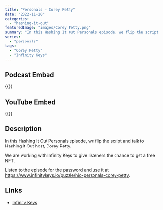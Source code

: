 ```yaml
---
title: "Personals - Corey Petty"
date: "2022-11-20"
categories: 
  - "hashing-it-out"
featuredImage: "images/Corey Petty.png"
summary: "In this Hashing It Out Personals episode, we flip the script and talk to Hashing It Out host, Corey Petty."
series:
  - "personals"
tags:
  - "Corey Petty"
  - "Infinity Keys"
---
```


## Podcast Embed
{{<podcast-embed url="https://player.simplecast.com/ad8b0d03-8b98-4130-a606-fcea4f5c9d3d?dark=false&color=EE6E04">}}

## YouTube Embed
{{<youtube WuaMA852Rf4>}}

## Description
In this Hashing It Out Personals episode, we flip the script and talk to Hashing It Out host, Corey Petty.

We are working with Infinity Keys to give listeners the chance to get a free NFT. 

Listen to the episode for the password and use it at https://www.infinitykeys.io/puzzle/hio-personals-corey-petty.

## Links 
- [Infinity Keys](https://www.infinitykeys.io/puzzle/hio-personals-corey-petty)
